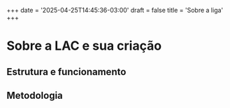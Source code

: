 +++
date = '2025-04-25T14:45:36-03:00'
draft = false
title = 'Sobre a liga'
+++

# Sobre a LAC e sua criação

## Estrutura e funcionamento

## Metodologia
